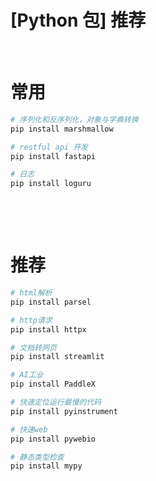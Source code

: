 # [Python 包] 推荐

​

# 常用

```powershell
# 序列化和反序列化，对象与字典转换
pip install marshmallow

# restful api 开发
pip install fastapi

# 日志
pip install loguru
```

​

​

# 推荐

```powershell
# html解析
pip install parsel 

# http请求
pip install httpx

# 文档转网页
pip install streamlit

# AI工业
pip install PaddleX

# 快速定位运行最慢的代码
pip install pyinstrument

# 快速web
pip install pywebio

# 静态类型检查
pip install mypy

```
